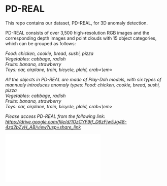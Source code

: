 # PD-REAL
This repo contains our dataset, PD-REAL, for 3D anomaly detection.

PD-REAL consists of over 3,500 high-resolution RGB images and the corresponding depth images and point clouds with 15 object categories, which can be grouped as follows: 

<em>Food: chicken, cookie, bread, sushi, pizza     
Vegetables: cabbage, radish      
Fruits: banana, strawberry     
Toys: car, airplane, train, bicycle, plaid, crab<\em>        

All the objects in PD-REAL are made of Play-Doh models, with six types of mannualy introduces anomaly types:
<em>Food: chicken, cookie, bread, sushi, pizza     
Vegetables: cabbage, radish      
Fruits: banana, strawberry     
Toys: car, airplane, train, bicycle, plaid, crab<\em>   
  
Please access PD-REAL from the following link: https://drive.google.com/file/d/1OzCYF9tf_D6zFjw5Jg48-4zd2bZvH_AB/view?usp=share_link

![image text](Overview.pdf)

